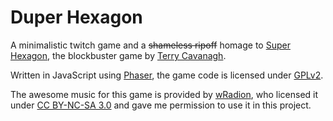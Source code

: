 # Duper Hexagon

A minimalistic twitch game and a ~~shameless ripoff~~ homage to [Super Hexagon](http://superhexagon.com/), the
blockbuster game by [Terry Cavanagh](http://distractionware.com/blog/about-me/).

Written in JavaScript using [Phaser](http://phaser.io/), the game code is licensed under
[GPLv2](https://www.gnu.org/licenses/old-licenses/gpl-2.0.txt).

The awesome music for this game is provided by [wRadion](http://wradion.weebly.com/), who licensed it under
[CC BY-NC-SA 3.0](https://creativecommons.org/licenses/by-nc-sa/3.0/) and gave me permission to use it in this project.